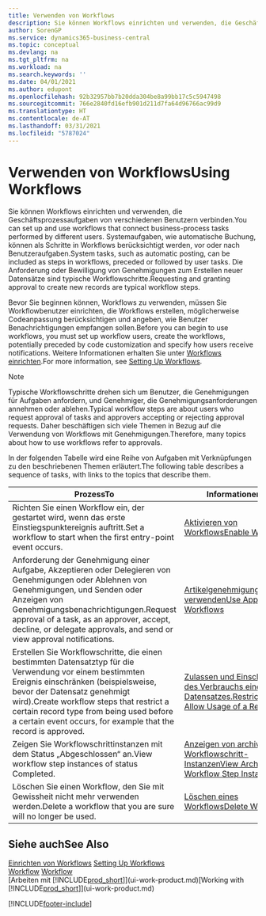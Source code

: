 ```yaml
---
title: Verwenden von Workflows
description: Sie können Workflows einrichten und verwenden, die Geschäftsprozessaufgaben von verschiedenen Benutzern verbinden. Erfahren Sie mehr über die verschiedenen Schritte, die Sie ausführen müssen, um Workflows zu verwenden.
author: SorenGP
ms.service: dynamics365-business-central
ms.topic: conceptual
ms.devlang: na
ms.tgt_pltfrm: na
ms.workload: na
ms.search.keywords: ''
ms.date: 04/01/2021
ms.author: edupont
ms.openlocfilehash: 92b32957bb7b20dda304be8a99bb17c5c5947498
ms.sourcegitcommit: 766e2840fd16efb901d211d7fa64d96766ac99d9
ms.translationtype: HT
ms.contentlocale: de-AT
ms.lasthandoff: 03/31/2021
ms.locfileid: "5787024"
---
```

# <a name="using-workflows"></a><span data-ttu-id="78d0e-104">Verwenden von Workflows</span><span class="sxs-lookup"><span data-stu-id="78d0e-104">Using Workflows</span></span>
<span data-ttu-id="78d0e-105">Sie können Workflows einrichten und verwenden, die Geschäftsprozessaufgaben von verschiedenen Benutzern verbinden.</span><span class="sxs-lookup"><span data-stu-id="78d0e-105">You can set up and use workflows that connect business-process tasks performed by different users.</span></span> <span data-ttu-id="78d0e-106">Systemaufgaben, wie automatische Buchung, können als Schritte in Workflows berücksichtigt werden, vor oder nach Benutzeraufgaben.</span><span class="sxs-lookup"><span data-stu-id="78d0e-106">System tasks, such as automatic posting, can be included as steps in workflows, preceded or followed by user tasks.</span></span> <span data-ttu-id="78d0e-107">Die Anforderung oder Bewilligung von Genehmigungen zum Erstellen neuer Datensätze sind typische Workflowschritte.</span><span class="sxs-lookup"><span data-stu-id="78d0e-107">Requesting and granting approval to create new records are typical workflow steps.</span></span>  

 <span data-ttu-id="78d0e-108">Bevor Sie beginnen können, Workflows zu verwenden, müssen Sie Workflowbenutzer einrichten, die Workflows erstellen, möglicherweise Codeanpassung berücksichtigen und angeben, wie Benutzer Benachrichtigungen empfangen sollen.</span><span class="sxs-lookup"><span data-stu-id="78d0e-108">Before you can begin to use workflows, you must set up workflow users, create the workflows, potentially preceded by code customization and specify how users receive notifications.</span></span> <span data-ttu-id="78d0e-109">Weitere Informationen erhalten Sie unter [Workflows einrichten](across-set-up-workflows.md).</span><span class="sxs-lookup"><span data-stu-id="78d0e-109">For more information, see [Setting Up Workflows](across-set-up-workflows.md).</span></span>  

> [!NOTE]  
>  <span data-ttu-id="78d0e-110">Typische Workflowschritte drehen sich um Benutzer, die Genehmigungen für Aufgaben anfordern, und Genehmiger, die Genehmigungsanforderungen annehmen oder ablehen.</span><span class="sxs-lookup"><span data-stu-id="78d0e-110">Typical workflow steps are about users who request approval of tasks and approvers accepting or rejecting approval requests.</span></span> <span data-ttu-id="78d0e-111">Daher beschäftigen sich viele Themen in Bezug auf die Verwendung von Workflows mit Genehmigungen.</span><span class="sxs-lookup"><span data-stu-id="78d0e-111">Therefore, many topics about how to use workflows refer to approvals.</span></span>  

 <span data-ttu-id="78d0e-112">In der folgenden Tabelle wird eine Reihe von Aufgaben mit Verknüpfungen zu den beschriebenen Themen erläutert.</span><span class="sxs-lookup"><span data-stu-id="78d0e-112">The following table describes a sequence of tasks, with links to the topics that describe them.</span></span>  

|<span data-ttu-id="78d0e-113">**Prozess**</span><span class="sxs-lookup"><span data-stu-id="78d0e-113">**To**</span></span>|<span data-ttu-id="78d0e-114">**Informationen**</span><span class="sxs-lookup"><span data-stu-id="78d0e-114">**See**</span></span>|  
|------------|-------------|  
|<span data-ttu-id="78d0e-115">Richten Sie einen Workflow ein, der gestartet wird, wenn das erste Einstiegspunktereignis auftritt.</span><span class="sxs-lookup"><span data-stu-id="78d0e-115">Set a workflow to start when the first entry-point event occurs.</span></span>|[<span data-ttu-id="78d0e-116">Aktivieren von Workflows</span><span class="sxs-lookup"><span data-stu-id="78d0e-116">Enable Workflows</span></span>](across-how-to-enable-workflows.md)|  
|<span data-ttu-id="78d0e-117">Anforderung der Genehmigung einer Aufgabe, Akzeptieren oder Delegieren von Genehmigungen oder Ablehnen von Genehmigungen, und Senden oder Anzeigen von Genehmigungsbenachrichtigungen.</span><span class="sxs-lookup"><span data-stu-id="78d0e-117">Request approval of a task, as an approver, accept, decline, or delegate approvals, and send or view approval notifications.</span></span>|[<span data-ttu-id="78d0e-118">Artikelgenehmigungsworkflow verwenden</span><span class="sxs-lookup"><span data-stu-id="78d0e-118">Use Approval Workflows</span></span>](across-how-use-approval-workflows.md)|  
|<span data-ttu-id="78d0e-119">Erstellen Sie Workflowschritte, die einen bestimmten Datensatztyp für die Verwendung vor einem bestimmten Ereignis einschränken (beispielsweise, bevor der Datensatz genehmigt wird).</span><span class="sxs-lookup"><span data-stu-id="78d0e-119">Create workflow steps that restrict a certain record type from being used before a certain event occurs, for example that the record is approved.</span></span>|[<span data-ttu-id="78d0e-120"> Zulassen und Einschränken des Verbrauchs eines Datensatzes.</span><span class="sxs-lookup"><span data-stu-id="78d0e-120">Restrict and Allow Usage of a Record</span></span>](across-how-to-restrict-and-allow-usage-of-a-record.md)|  
|<span data-ttu-id="78d0e-121">Zeigen Sie Workflowschrittinstanzen mit dem Status „Abgeschlossen“ an.</span><span class="sxs-lookup"><span data-stu-id="78d0e-121">View workflow step instances of status Completed.</span></span>|[<span data-ttu-id="78d0e-122">Anzeigen von archivierten Workflowschritt-Instanzen</span><span class="sxs-lookup"><span data-stu-id="78d0e-122">View Archived Workflow Step Instances</span></span>](across-how-to-view-archived-workflow-step-instances.md)|  
|<span data-ttu-id="78d0e-123">Löschen Sie einen Workflow, den Sie mit Gewissheit nicht mehr verwenden werden.</span><span class="sxs-lookup"><span data-stu-id="78d0e-123">Delete a workflow that you are sure will no longer be used.</span></span>|[<span data-ttu-id="78d0e-124">Löschen eines Workflows</span><span class="sxs-lookup"><span data-stu-id="78d0e-124">Delete Workflows</span></span>](across-how-to-delete-workflows.md)|  

## <a name="see-also"></a><span data-ttu-id="78d0e-125">Siehe auch</span><span class="sxs-lookup"><span data-stu-id="78d0e-125">See Also</span></span>  
<span data-ttu-id="78d0e-126">[Einrichten von Workflows](across-set-up-workflows.md) </span><span class="sxs-lookup"><span data-stu-id="78d0e-126">[Setting Up Workflows](across-set-up-workflows.md) </span></span>  
<span data-ttu-id="78d0e-127">[Workflow](across-workflow.md) </span><span class="sxs-lookup"><span data-stu-id="78d0e-127">[Workflow](across-workflow.md) </span></span>  
<span data-ttu-id="78d0e-128">[Arbeiten mit [!INCLUDE[prod_short](includes/prod_short.md)]](ui-work-product.md)</span><span class="sxs-lookup"><span data-stu-id="78d0e-128">[Working with [!INCLUDE[prod_short](includes/prod_short.md)]](ui-work-product.md)</span></span>


[!INCLUDE[footer-include](includes/footer-banner.md)]